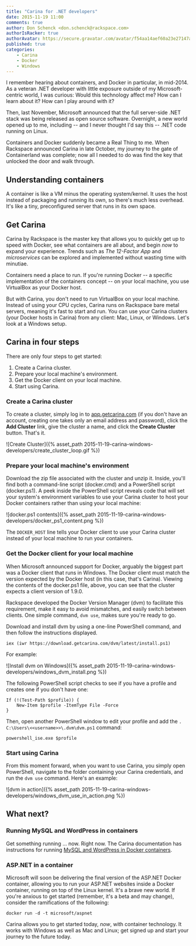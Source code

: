 ```yaml
---
title: "Carina for .NET developers"
date: 2015-11-19 11:00
comments: true
author: Don Schenck <don.schenck@rackspace.com>
authorIsRacker: true
authorAvatar: https://secure.gravatar.com/avatar/f54aa14aef60a23e27147afdedf0501d
published: true
categories:
    - Carina
    - Docker
    - Windows
---
```

I remember hearing about containers, and Docker in particular, in mid-2014. As a veteran .NET developer with little exposure outside of my Microsoft-centric world, I was curious: Would this technology affect me? How can I learn about it? How can I play around with it?

Then, last November, Microsoft announced that the full server-side .NET stack was being released as open source software. Overnight, a new world opened up to me, including -- and I never thought I'd say this -- .NET code running on Linux.

Containers and Docker suddenly became a Real Thing to me. When Rackspace announced Carina in late October, my journey to the gate of Containerland was complete; now all I needed to do was find the key that unlocked the door and walk through.

<!-- more -->

## Understanding containers

A container is like a VM minus the operating system/kernel. It uses the host instead of packaging and running its own, so there's much less overhead. It's like a tiny, preconfigured server that runs in its own space.

## Get Carina

Carina by Rackspace is the master key that allows you to quickly get up to speed with Docker, see what containers are all about, and begin *now* to expand your experience. Trends such as *The 12-Factor App* and *microservices* can be explored and implemented without wasting time with minutiae.

Containers need a place to run. If you're running Docker -- a specific implementation of the containers concept -- on your local machine, you use VirtualBox as your Docker host.

But with Carina, you don't need to run VirtualBox on your local machine. Instead of using your CPU cycles, Carina runs on Rackspace bare metal servers, meaning it's fast to start and run. You can use your Carina clusters (your Docker hosts in Carina) from any client: Mac, Linux, or Windows. Let's look at a Windows setup.

## Carina in four steps
There are only four steps to get started:  

1. Create a Carina cluster.
2. Prepare your local machine's environment.
3. Get the Docker client on your local machine.
4. Start using Carina.

### Create a Carina cluster
To create a cluster, simply log in to [app.getcarina.com](https://app.getcarina.com)</a> (if you don't have an account, creating one takes only an email address and password), click the **Add Cluster** link, give the cluster a name, and click the **Create Cluster** button. That's it.

![Create Cluster]({% asset_path 2015-11-19-carina-windows-developers/create_cluster_loop.gif %})

### Prepare your local machine's environment

Download the zip file associated with the cluster and unzip it. Inside, you'll find both a command-line script (docker.cmd) and a PowerShell script (docker.ps1). A peek inside the PowerShell script reveals code that will set your system's environment variables to use your Carina cluster to host your Docker containers rather than using your local machine:

![docker.ps1 contents]({% asset_path 2015-11-19-carina-windows-developers/docker_ps1_content.png %})

The `DOCKER_HOST` line tells your Docker client to use your Carina cluster instead of your local machine to run your containers.

### Get the Docker client for your local machine

When Microsoft announced support for Docker, arguably the biggest part was a Docker client that runs in Windows. The Docker client must match the version expected by the Docker host (in this case, that's Carina). Viewing the contents of the docker.ps1 file, above, you can see that the cluster expects a client version of 1.9.0.

Rackspace developed the Docker Version Manager (dvm) to facilitate this requirement, make it easy to avoid mismatches, and easily switch between clients. One simple command, `dvm use`, makes sure you're ready to go.

Download and install dvm by using a one-line PowerShell command, and then follow the instructions displayed.

```
iex (iwr https://download.getcarina.com/dvm/latest/install.ps1)

```
For example:

![Install dvm on Windows]({% asset_path 2015-11-19-carina-windows-developers/windows_dvm_install.png %})

The following PowerShell script checks to see if you have a profile and creates one if you don't have one:

```
If (!(Test-Path $profile)) {
    New-Item $profile -ItemType File -Force
}
```

Then, open another PowerShell window to edit your profile and add the `. C:\Users\<<username>>\.dvm\dvm.ps1` command:

```
powershell_ise.exe $profile
```

### Start using Carina

From this moment forward, when you want to use Carina, you simply open PowerShell, navigate to the folder containing your Carina credentials, and run the `dvm use` command. Here's an example:

![dvm in action]({% asset_path 2015-11-19-carina-windows-developers/windows_dvm_use_in_action.png %})

## What next?

### Running MySQL and WordPress in containers

Get something running ... now. Right now. The Carina documentation has instructions for running <a href="https://getcarina.com/docs/tutorials/wordpress-apache-mysql/">MySQL and WordPress in Docker containers</a>.

### ASP.NET in a container

Microsoft will soon be delivering the final version of the ASP.NET Docker container, allowing you to run your ASP.NET websites inside a Docker container, running on top of the Linux kernel. It's a brave new world. If you're anxious to get started (remember, it's a beta and may change), consider the ramifications of the following:

```
docker run -d -t microsoft/aspnet
```

Carina allows you to get started today, *now*, with container technology. It works with Windows as well as Mac and Linux; get signed up and start your journey to the future today.
